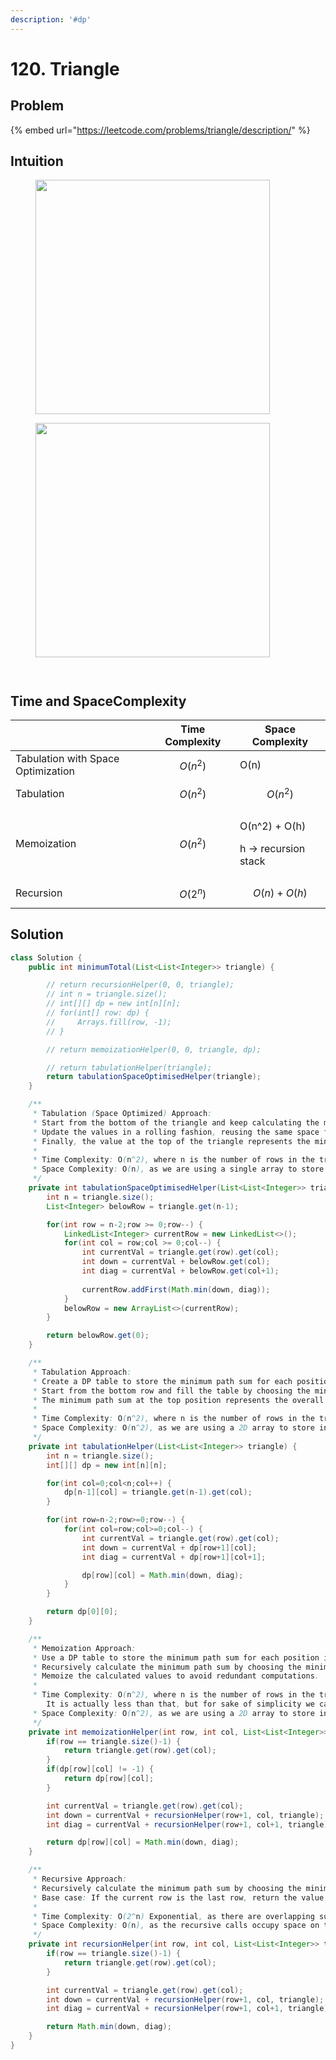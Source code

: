 ```yaml
---
description: '#dp'
---
```


# 120. Triangle

## Problem

{% embed url="https://leetcode.com/problems/triangle/description/" %}

## Intuition

<div align="left">

<figure><img src="../.gitbook/assets/Page1 (1).png" alt="" width="375"><figcaption></figcaption></figure>

 

<figure><img src="../.gitbook/assets/Page2 (2).png" alt="" width="375"><figcaption></figcaption></figure>

</div>

<div>

<figure><img src="../.gitbook/assets/Page3 (2).png" alt=""><figcaption></figcaption></figure>

 

<figure><img src="../.gitbook/assets/Page4.png" alt=""><figcaption></figcaption></figure>

</div>

## Time and SpaceComplexity

|                                    | Time Complexity | Space Complexity                                                          |
| ---------------------------------- | --------------- | ------------------------------------------------------------------------- |
| Tabulation with Space Optimization | $$O(n^2)$$      | O(n)                                                                      |
| Tabulation                         | $$O(n^2)$$      | $$O(n^2)$$                                                                |
| Memoization                        | $$O(n^2)$$      | <p><span class="math">O(n^2) + O(h)</span></p><p>h -> recursion stack</p> |
| Recursion                          | $$O(2^n)$$      | $$O(n) + O(h)$$                                                           |



## Solution

```java
class Solution {
    public int minimumTotal(List<List<Integer>> triangle) {

        // return recursionHelper(0, 0, triangle);
        // int n = triangle.size();
        // int[][] dp = new int[n][n];
        // for(int[] row: dp) {
        //     Arrays.fill(row, -1);
        // }

        // return memoizationHelper(0, 0, triangle, dp);

        // return tabulationHelper(triangle);
        return tabulationSpaceOptimisedHelper(triangle);
    }

    /**
     * Tabulation (Space Optimized) Approach:
     * Start from the bottom of the triangle and keep calculating the minimum path sum for each row.
     * Update the values in a rolling fashion, reusing the same space for storage.
     * Finally, the value at the top of the triangle represents the minimum path sum.
     *
     * Time Complexity: O(n^2), where n is the number of rows in the triangle.
     * Space Complexity: O(n), as we are using a single array to store intermediate values.
     */
    private int tabulationSpaceOptimisedHelper(List<List<Integer>> triangle) {
        int n = triangle.size();
        List<Integer> belowRow = triangle.get(n-1);

        for(int row = n-2;row >= 0;row--) {
            LinkedList<Integer> currentRow = new LinkedList<>();
            for(int col = row;col >= 0;col--) {
                int currentVal = triangle.get(row).get(col);
                int down = currentVal + belowRow.get(col);
                int diag = currentVal + belowRow.get(col+1);
                
                currentRow.addFirst(Math.min(down, diag));
            }
            belowRow = new ArrayList<>(currentRow);
        }

        return belowRow.get(0);
    }

    /**
     * Tabulation Approach:
     * Create a DP table to store the minimum path sum for each position in the triangle.
     * Start from the bottom row and fill the table by choosing the minimum path from the next row.
     * The minimum path sum at the top position represents the overall minimum path sum.
     *
     * Time Complexity: O(n^2), where n is the number of rows in the triangle.
     * Space Complexity: O(n^2), as we are using a 2D array to store intermediate values.
     */
    private int tabulationHelper(List<List<Integer>> triangle) {
        int n = triangle.size();
        int[][] dp = new int[n][n];

        for(int col=0;col<n;col++) {
            dp[n-1][col] = triangle.get(n-1).get(col);
        }

        for(int row=n-2;row>=0;row--) {
            for(int col=row;col>=0;col--) {
                int currentVal = triangle.get(row).get(col);
                int down = currentVal + dp[row+1][col];
                int diag = currentVal + dp[row+1][col+1];

                dp[row][col] = Math.min(down, diag);
            }
        }

        return dp[0][0];
    }

    /**
     * Memoization Approach:
     * Use a DP table to store the minimum path sum for each position in the triangle.
     * Recursively calculate the minimum path sum by choosing the minimum path from the next row.
     * Memoize the calculated values to avoid redundant computations.
     *
     * Time Complexity: O(n^2), where n is the number of rows in the triangle.
        It is actually less than that, but for sake of simplicity we call it O(n^2)
     * Space Complexity: O(n^2), as we are using a 2D array to store intermediate values.
     */
    private int memoizationHelper(int row, int col, List<List<Integer>> triangle, int[][] dp) {
        if(row == triangle.size()-1) {
            return triangle.get(row).get(col);
        }
        if(dp[row][col] != -1) {
            return dp[row][col];
        }

        int currentVal = triangle.get(row).get(col);
        int down = currentVal + recursionHelper(row+1, col, triangle);
        int diag = currentVal + recursionHelper(row+1, col+1, triangle);

        return dp[row][col] = Math.min(down, diag);
    }

    /**
     * Recursive Approach:
     * Recursively calculate the minimum path sum by choosing the minimum path from the next row.
     * Base case: If the current row is the last row, return the value at the current position.
     *
     * Time Complexity: O(2^n) Exponential, as there are overlapping subproblems.
     * Space Complexity: O(n), as the recursive calls occupy space on the call stack.
     */
    private int recursionHelper(int row, int col, List<List<Integer>> triangle) {
        if(row == triangle.size()-1) {
            return triangle.get(row).get(col);
        }

        int currentVal = triangle.get(row).get(col);
        int down = currentVal + recursionHelper(row+1, col, triangle);
        int diag = currentVal + recursionHelper(row+1, col+1, triangle);

        return Math.min(down, diag);
    }
}
```
